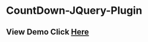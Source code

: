 # CountDown-JQuery-Plugin


<h2>View Demo Click <a href="https://techhive-team.github.io/CountDown-JQuery-Plugin/">Here</a></h2>
